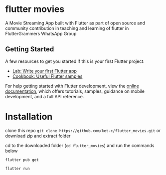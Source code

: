 # flutter movies

A Movie Streaming App built with Flutter as part of open source and community contribution in teaching and learning of flutter in FlutterGrammers WhatsApp Group

## Getting Started

A few resources to get you started if this is your first Flutter project:

- [Lab: Write your first Flutter app](https://docs.flutter.dev/get-started/codelab)
- [Cookbook: Useful Flutter samples](https://docs.flutter.dev/cookbook)

For help getting started with Flutter development, view the
[online documentation](https://docs.flutter.dev/), which offers tutorials,
samples, guidance on mobile development, and a full API reference.

# Installation

clone this repo ```git clone https://github.com/ket-c/flutter_movies.git``` or download zip and extract folder

cd to the downloaded folder (```cd flutter_movies```) and run the commands below

```flutter pub get```

```flutter run```
